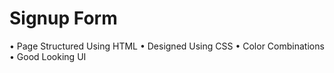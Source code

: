 # Signup Form
• Page Structured Using HTML
• Designed Using CSS
• Color Combinations
• Good Looking UI